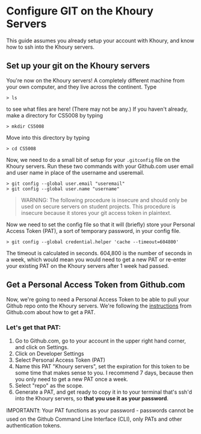 # Configure GIT on the Khoury Servers
This guide assumes you already setup your account with Khoury, and know how to ssh into the Khoury servers.


## Set up your git on the Khoury servers
You're now on the Khoury servers! A completely different machine from your own computer, and they live across the continent. Type
```console
> ls
```
to see what files are here! (There may not be any.)
If you haven't already, make a directory for CS5008 by typing
```console
> mkdir CS5008
```
Move into this directory by typing 
```console
> cd CS5008
```

Now, we need to do a small bit of setup for your `.gitconfig` file on the Khoury servers. Run these two commands with your Github.com user email and user name in place of the username  and useremail. 
```console
> git config --global user.email "useremail"
> git config --global user.name "username"
```

> WARNING: The following procedure is insecure and should only be used on secure servers on student projects.  This procedure is insecure because it stores your git access token in plaintext. 


Now we need to set the config file so that it will (briefly) store your Personal Access Token (PAT), a sort of temporary password, in your config file.

```console
> git config --global credential.helper 'cache --timeout=604800'
```

The timeout is calculated in seconds. 604,800 is the number of seconds in a week, which would mean you would need to get a new PAT or re-enter your existing PAT on the Khoury servers after 1 week had passed. 

## Get a Personal Access Token from Github.com
Now, we're going to need a Personal Access Token to be able to pull your Github repo onto the Khoury servers. We're following the [instructions](https://docs.github.com/en/authentication/keeping-your-account-and-data-secure/creating-a-personal-access-token) from Github.com about how to get a PAT.  

### Let's get that PAT: 
1. Go to Github.com, go to your account in the upper right hand corner, and click on Settings. 
2. Click on Developer Settings
3. Select Personal Access Token (PAT)
4. Name this PAT "Khoury servers", set the expiration for this token to be some time that makes sense to you. I recommend 7 days, because then you only need to get a new PAT once a week. 
5. Select "repo" as the scope.  
6. Generate a PAT, and get ready to copy it in to your terminal that's ssh'd into the Khoury servers, so **that you use it as your password**. 
 
IMPORTANT❗:  Your PAT functions as your password - passwords cannot be used on the Github Command Line Interface (CLI), only PATs and other authentication tokens. 

